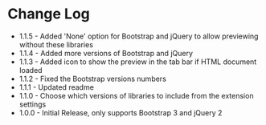 # Change Log

* 1.1.5 - Added 'None' option for Bootstrap and jQuery to allow previewing without these libraries
* 1.1.4 - Added more versions of Bootstrap and jQuery
* 1.1.3 - Added icon to show the preview in the tab bar if HTML document loaded
* 1.1.2 - Fixed the Bootstrap versions numbers
* 1.1.1 - Updated readme
* 1.1.0 - Choose which versions of libraries to include from the extension settings
* 1.0.0 - Initial Release, only supports Bootstrap 3 and jQuery 2